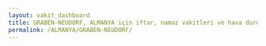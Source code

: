 ```yaml
---
layout: vakit_dashboard
title: GRABEN-NEUDORF, ALMANYA için iftar, namaz vakitleri ve hava durumu - ilçe/eyalet seç
permalink: /ALMANYA/GRABEN-NEUDORF/
---
```


<script type="text/javascript">
  var GLOBAL_COUNTRY = 'ALMANYA';
  var GLOBAL_CITY = 'GRABEN-NEUDORF';
  var GLOBAL_STATE = '';
  var lat = 72;
  var lon = 21;
</script>
